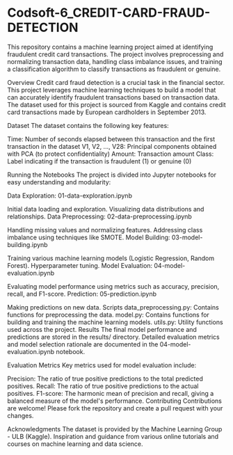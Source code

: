# Codsoft-6_CREDIT-CARD-FRAUD-DETECTION
This repository contains a machine learning project aimed at identifying fraudulent credit card transactions. The project involves preprocessing and normalizing transaction data, handling class imbalance issues, and training a classification algorithm to classify transactions as fraudulent or genuine.


Overview
Credit card fraud detection is a crucial task in the financial sector. This project leverages machine learning techniques to build a model that can accurately identify fraudulent transactions based on transaction data. The dataset used for this project is sourced from Kaggle and contains credit card transactions made by European cardholders in September 2013.

Dataset
The dataset contains the following key features:

Time: Number of seconds elapsed between this transaction and the first transaction in the dataset
V1, V2, ..., V28: Principal components obtained with PCA (to protect confidentiality)
Amount: Transaction amount
Class: Label indicating if the transaction is fraudulent (1) or genuine (0)

Running the Notebooks
The project is divided into Jupyter notebooks for easy understanding and modularity:

Data Exploration: 01-data-exploration.ipynb

Initial data loading and exploration.
Visualizing data distributions and relationships.
Data Preprocessing: 02-data-preprocessing.ipynb

Handling missing values and normalizing features.
Addressing class imbalance using techniques like SMOTE.
Model Building: 03-model-building.ipynb

Training various machine learning models (Logistic Regression, Random Forest).
Hyperparameter tuning.
Model Evaluation: 04-model-evaluation.ipynb

Evaluating model performance using metrics such as accuracy, precision, recall, and F1-score.
Prediction: 05-prediction.ipynb

Making predictions on new data.
Scripts
data_preprocessing.py: Contains functions for preprocessing the data.
model.py: Contains functions for building and training the machine learning models.
utils.py: Utility functions used across the project.
Results
The final model performance and predictions are stored in the results/ directory. Detailed evaluation metrics and model selection rationale are documented in the 04-model-evaluation.ipynb notebook.

Evaluation Metrics
Key metrics used for model evaluation include:

Precision: The ratio of true positive predictions to the total predicted positives.
Recall: The ratio of true positive predictions to the actual positives.
F1-score: The harmonic mean of precision and recall, giving a balanced measure of the model's performance.
Contributing
Contributions are welcome! Please fork the repository and create a pull request with your changes.


Acknowledgments
The dataset is provided by the Machine Learning Group - ULB (Kaggle).
Inspiration and guidance from various online tutorials and courses on machine learning and data science.
